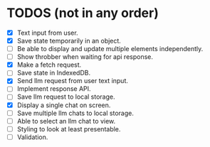 # TODOS (not in any order)
- [x] Text input from user.
- [x] Save state temporarily in an object.
- [ ] Be able to display and update multiple elements independently.
- [ ] Show throbber when waiting for api response.
- [x] Make a fetch request.
- [ ] Save state in IndexedDB.
- [x] Send llm request from user text input.
- [ ] Implement response API.
- [ ] Save llm request to local storage.
- [x] Display a single chat on screen.
- [ ] Save multiple llm chats to local storage.
- [ ] Able to select an llm chat to view.
- [ ] Styling to look at least presentable.
- [ ] Validation.